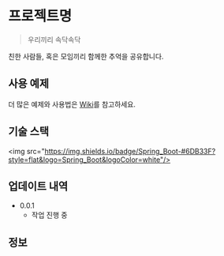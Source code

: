 # 프로젝트명
> 우리끼리 속닥속닥

친한 사람들, 혹은 모임끼리 함께한 추억을 공유합니다.

## 사용 예제

더 많은 예제와 사용법은 [Wiki](https://github.com/jungguji/sokdak-sokdak.wiki.git)를 참고하세요.

## 기술 스택

<img src="https://img.shields.io/badge/Spring_Boot-#6DB33F?style=flat&logo=Spring_Boot&logoColor=white"/>

## 업데이트 내역

* 0.0.1
    * 작업 진행 중

## 정보
